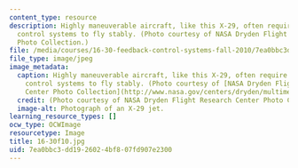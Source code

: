 ```yaml
---
content_type: resource
description: Highly maneuverable aircraft, like this X-29, often require sophisticated
  control systems to fly stably. (Photo courtesy of NASA Dryden Flight Research Center
  Photo Collection.)
file: /media/courses/16-30-feedback-control-systems-fall-2010/7ea0bbc3dd1926024bf807fd907e2300_16-30f10.jpg
file_type: image/jpeg
image_metadata:
  caption: Highly maneuverable aircraft, like this X-29, often require sophisticated
    control systems to fly stably. (Photo courtesy of [NASA Dryden Flight Research
    Center Photo Collection](http://www.nasa.gov/centers/dryden/multimedia/imagegallery/index.html#.Us_Rk7QcVGM).)
  credit: (Photo courtesy of NASA Dryden Flight Research Center Photo Collection.)
  image-alt: Photograph of an X-29 jet.
learning_resource_types: []
ocw_type: OCWImage
resourcetype: Image
title: 16-30f10.jpg
uid: 7ea0bbc3-dd19-2602-4bf8-07fd907e2300
---
```

